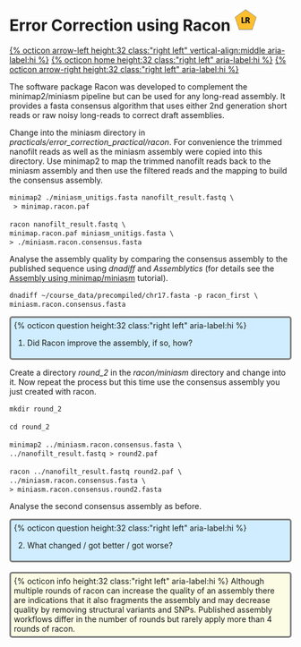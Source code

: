 # Error Correction using Racon <img src="figures/LR.png" height="40px">

[{% octicon arrow-left height:32 class:"right left" vertical-align:middle aria-label:hi %}](ECR.md) [{% octicon home height:32 class:"right left" aria-label:hi %}](index.md) [{% octicon arrow-right height:32 class:"right left" aria-label:hi %}](ECR_MI.md)

The software package Racon was developed to complement the minimap2/miniasm pipeline but can be used for any long-read assembly. It provides a fasta consensus algorithm that uses either 2nd generation short reads or raw noisy long-reads to correct draft assemblies.

Change into the miniasm directory in *practicals/error_correction_practical/racon*. For convenience the trimmed nanofilt reads as well as the miniasm assembly were copied into this directory. Use minimap2 to map the trimmed nanofilt reads back to the miniasm assembly and then use the filtered reads and the mapping to build the consensus assembly.

```
minimap2 ./miniasm_unitigs.fasta nanofilt_result.fastq \
 > minimap.racon.paf

racon nanofilt_result.fastq \
minimap.racon.paf miniasm_unitigs.fasta \ 
> ./miniasm.racon.consensus.fasta
```

Analyse the assembly quality by comparing the consensus assembly to the published sequence using *dnadiff* and *Assemblytics* (for details see the [Assembly using minimap/miniasm](ASS_M.md) tutorial).

```
dnadiff ~/course_data/precompiled/chr17.fasta -p racon_first \
miniasm.racon.consensus.fasta
```

<div style="background-color:#cfedfe;border-radius:5px;border-style:solid;border-color:gray;padding:5px">
  {% octicon question height:32 class:"right left" aria-label:hi %} 
  <ol>
    <li>Did Racon improve the assembly, if so, how?</li>
  </ol>
</div>

Create a directory *round_2* in the *racon/miniasm* directory and change into it. Now repeat the process but this time use the consensus assembly you just created with racon.

```
mkdir round_2

cd round_2

minimap2 ../miniasm.racon.consensus.fasta \
../nanofilt_result.fastq > round2.paf

racon ../nanofilt_result.fastq round2.paf \
../miniasm.racon.consensus.fasta \
> miniasm.racon.consensus.round2.fasta 
```

Analyse the second consensus assembly as before.


<div style="background-color:#cfedfe;border-radius:5px;border-style:solid;border-color:gray;padding:5px">
  {% octicon question height:32 class:"right left" aria-label:hi %} 
  <ol start="2">
    <li>What changed / got better / got worse?</li>
  </ol>
</div>

<br>

<div style="background-color:#fcfce5;border-radius:5px;border-style:solid;border-color:gray;padding:5px">
  {% octicon info height:32 class:"right left" aria-label:hi %} 
  Although multiple rounds of racon can increase the quality of an assembly there are indications that it also fragments the assembly and may decrease quality by removing structural variants and SNPs. Published assembly workflows differ in the number of rounds but rarely apply more than 4 rounds of racon.
</div>



